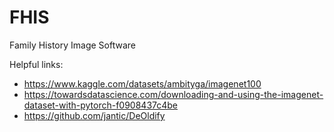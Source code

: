 # FHIS
Family History Image Software

Helpful links:
- https://www.kaggle.com/datasets/ambityga/imagenet100
- https://towardsdatascience.com/downloading-and-using-the-imagenet-dataset-with-pytorch-f0908437c4be
- https://github.com/jantic/DeOldify

